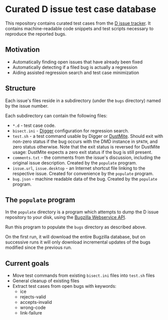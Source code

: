 Curated D issue test case database
==================================

This repository contains curated test cases from the
[D issue tracker](http://issues.dlang.org/).
It contains machine-readable code snippets and test scripts
necessary to reproduce the reported bugs.

Motivation
----------

 - Automatically finding open issues that have already been fixed
 - Automatically detecting if a filed bug is actually a regression
 - Aiding assisted regression search and test case minimization

Structure
---------

Each issue's files reside in a subdirectory (under the `bugs`
directory) named by the issue number.

Each subdirectory can contain the following files:

 - `*.d` - test case code.
 - `bisect.ini` - [Digger][2] configuration for regression search.
 - `test.sh` - a test command usable by Digger or [DustMite][3].
   Should exit with non-zero status if the bug occurs with the DMD
   instance in `$PATH`, and zero status otherwise.
   Note that the exit status is reversed for DustMite usage:
   DustMite expects a zero exit status if the bug is still present.
 - `comments.txt` - the comments from the issue's discussion,
   including the original issue description. Created by the
   `populate` program.
 - `issue.url`, `issue.desktop` - an Internet shortcut file linking to
   the respective issue. Created for convenience by the `populate`
   program.
 - `bug.json` - machine readable data of the bug. Created by the
   `populate` program.

The `populate` program
----------------------

In the `populate` directory is a program which attempts to dump the
D issue repository to your disk, using the [Bugzilla Webservice API][1].

Run this program to populate the `bugs` directory as described above.

On the first run, it will download the entire Bugzilla database, but
on successive runs it will only download incremental updates of the
bugs modified since the previous run.

  [1]: https://www.bugzilla.org/docs/4.4/en/html/api/Bugzilla/WebService.html
  [2]: https://github.com/CyberShadow/Digger
  [3]: https://github.com/CyberShadow/DustMite

Current goals
-------------

 - Move test commands from existing `bisect.ini` files into `test.sh`
   files
 - General cleanup of existing files
 - Extract test cases from open bugs with keywords:
    - ice
    - rejects-valid
    - accepts-invalid
    - wrong-code
    - link-failure
